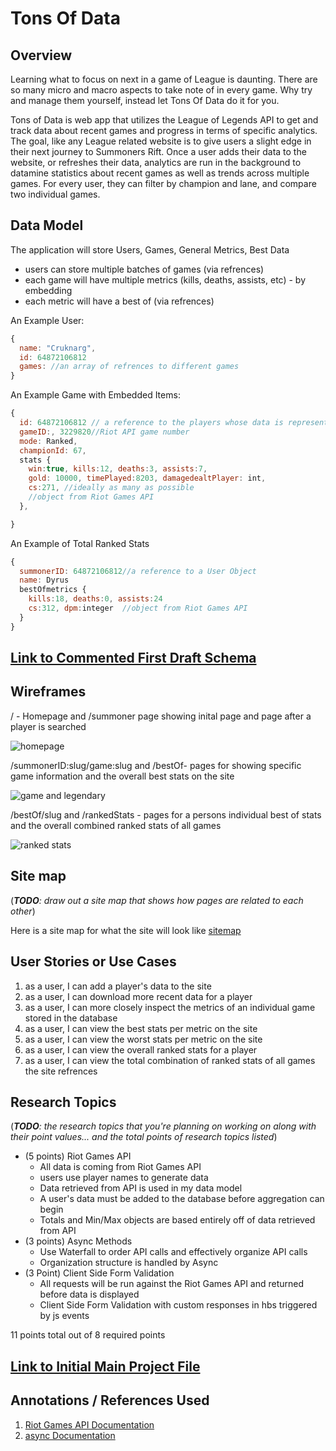 # Tons Of Data

## Overview

Learning what to focus on next in a game of League is daunting. There are so many micro and macro aspects to take note of in every game. Why try and manage them yourself, instead let Tons Of Data do it for you.

Tons of Data is web app that utilizes the League of Legends API to get and track data about recent games and progress in terms of specific analytics. The goal, like any League related website is to give users a slight edge in their next journey to Summoners Rift. Once a user adds their data to the website, or refreshes their data, analytics are run in the background to datamine statistics about recent games as well as trends across multiple games. For every user, they can filter by champion and lane, and compare two individual games.


## Data Model

The application will store Users, Games, General Metrics, Best Data

* users can store multiple batches of games (via refrences)
* each game will have multiple metrics (kills, deaths, assists, etc) - by embedding
* each metric will have a best of (via refrences)

An Example User:

```javascript
{
  name: "Cruknarg",
  id: 64872106812
  games: //an array of refrences to different games
}
```

An Example Game with Embedded Items:

```javascript
{
  id: 64872106812 // a reference to the players whose data is represented
  gameID:, 3229820//Riot API game number
  mode: Ranked,
  championId: 67,
  stats {
    win:true, kills:12, deaths:3, assists:7,
    gold: 10000, timePlayed:8203, damagedealtPlayer: int,
    cs:271, //ideally as many as possible 
    //object from Riot Games API
  },

}
```

An Example of Total Ranked Stats

```javascript
{
  summonerID: 64872106812//a reference to a User Object
  name: Dyrus
  bestOfmetrics {
    kills:18, deaths:0, assists:24
    cs:312, dpm:integer  //object from Riot Games API
  }
}
```


## [Link to Commented First Draft Schema](TonsOfData/db.js) 

## Wireframes

/ - Homepage and /summoner page showing inital page and page after a player is searched

![homepage](documentation/home-and-summ.jpg)

/summonerID:slug/game:slug and /bestOf- pages for showing specific game information and the overall best stats on the site

![game and legendary](documentation/game-and-legendary.jpg)

/bestOf/slug and /rankedStats - pages for a persons individual best of stats and the overall combined ranked stats of all games

![ranked stats](documentation/stats-and-ranked.jpg)

## Site map

(___TODO__: draw out a site map that shows how pages are related to each other_)

Here is a site map for what the site will look like [sitemap](documentation/sitemap.jpg)

## User Stories or Use Cases

1. as a user, I can add a player's data to the site
2. as a user, I can download more recent data for a player
3. as a user, I can more closely inspect the metrics of an individual game stored in the database
4. as a user, I can view the best stats per metric on the site
5. as a user, I can view the worst stats per metric on the site
6. as a user, I can view the overall ranked stats for a player
7. as a user, I can view the total combination of ranked stats of all games the site refrences

## Research Topics

(___TODO__: the research topics that you're planning on working on along with their point values... and the total points of research topics listed_)

* (5 points) Riot Games API 
    * All data is coming from Riot Games API
    * users use player names to generate data
    * Data retrieved from API is used in my data model 
    * A user's data must be added to the database before aggregation can begin
    * Totals and Min/Max objects are based entirely off of data retrieved from API
* (3 points) Async Methods
    * Use Waterfall to order API calls and effectively organize API calls
    * Organization structure is handled by Async
* (3 Point) Client Side Form Validation
    * All requests will be run against the Riot Games API and returned before data is displayed
    * Client Side Form Validation with custom responses in hbs triggered by js events

11 points total out of 8 required points


## [Link to Initial Main Project File](TonsOfData/app.js) 

## Annotations / References Used

1. [Riot Games API Documentation](https://developer.riotgames.com/api-methods/)
2. [async Documentation](https://caolan.github.io/async/docs.html) 
